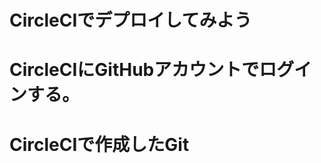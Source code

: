 CircleCIでデプロイしてみよう
=============================================

# CircleCIにGitHubアカウントでログインする。

# CircleCIで作成したGit
